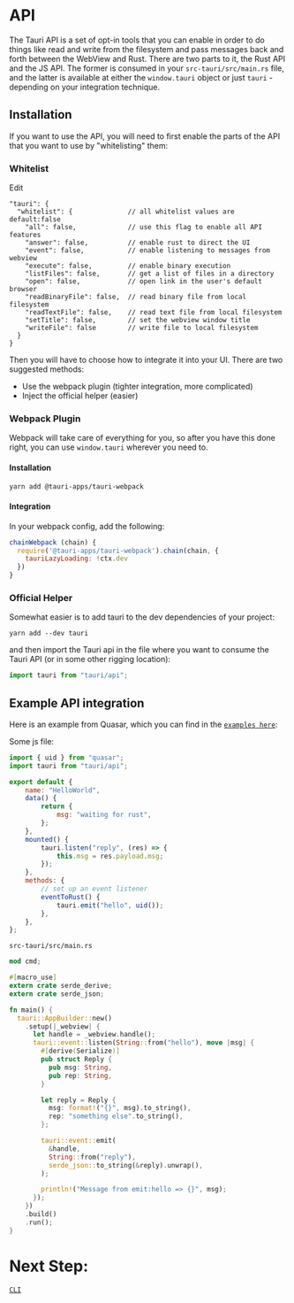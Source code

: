 # API

The Tauri API is a set of opt-in tools that you can enable in order to do things
like read and write from the filesystem and pass messages back and forth between
the WebView and Rust. There are two parts to it, the Rust API and the JS API.
The former is consumed in your `src-tauri/src/main.rs` file, and the latter is
available at either the `window.tauri` object or just `tauri` - depending on
your integration technique.

## Installation

If you want to use the API, you will need to first enable the parts of the API
that you want to use by "whitelisting" them:

### Whitelist

Edit

```
"tauri": {
  "whitelist": {              // all whitelist values are default:false
    "all": false,             // use this flag to enable all API features
    "answer": false,          // enable rust to direct the UI
    "event": false,           // enable listening to messages from webview
    "execute": false,         // enable binary execution
    "listFiles": false,       // get a list of files in a directory
    "open": false,            // open link in the user's default browser
    "readBinaryFile": false,  // read binary file from local filesystem
    "readTextFile": false,    // read text file from local filesystem
    "setTitle": false,        // set the webview window title
    "writeFile": false        // write file to local filesystem
  }
}
```

Then you will have to choose how to integrate it into your UI. There are two
suggested methods:

-   Use the webpack plugin (tighter integration, more complicated)
-   Inject the official helper (easier)

### Webpack Plugin

Webpack will take care of everything for you, so after you have this done right,
you can use `window.tauri` wherever you need to.

#### Installation

```bash
yarn add @tauri-apps/tauri-webpack
```

#### Integration

In your webpack config, add the following:

```js
chainWebpack (chain) {
  require('@tauri-apps/tauri-webpack').chain(chain, {
    tauriLazyLoading: !ctx.dev
  })
}
```

### Official Helper

Somewhat easier is to add tauri to the dev dependencies of your project:

```
yarn add --dev tauri
```

and then import the Tauri api in the file where you want to consume the Tauri
API (or in some other rigging location):

```js
import tauri from "tauri/api";
```

## Example API integration

Here is an example from Quasar, which you can find in the
[`examples here`](HTTPS://github.com/tauri-apps/tauri/tree/dev/examples/vue/quasar-app):

Some js file:

```js
import { uid } from "quasar";
import tauri from "tauri/api";

export default {
	name: "HelloWorld",
	data() {
		return {
			msg: "waiting for rust",
		};
	},
	mounted() {
		tauri.listen("reply", (res) => {
			this.msg = res.payload.msg;
		});
	},
	methods: {
		// set up an event listener
		eventToRust() {
			tauri.emit("hello", uid());
		},
	},
};
```

`src-tauri/src/main.rs`

```rust
mod cmd;

#[macro_use]
extern crate serde_derive;
extern crate serde_json;

fn main() {
  tauri::AppBuilder::new()
    .setup(|_webview| {
      let handle = _webview.handle();
      tauri::event::listen(String::from("hello"), move |msg| {
        #[derive(Serialize)]
        pub struct Reply {
          pub msg: String,
          pub rep: String,
        }

        let reply = Reply {
          msg: format!("{}", msg).to_string(),
          rep: "something else".to_string(),
        };

        tauri::event::emit(
          &handle,
          String::from("reply"),
          serde_json::to_string(&reply).unwrap(),
        );

        println!("Message from emit:hello => {}", msg);
      });
    })
    .build()
    .run();
}
```

# Next Step:

[`CLI`](HTTPS://github.com/tauri-apps/tauri/wiki/12.-CLI)
